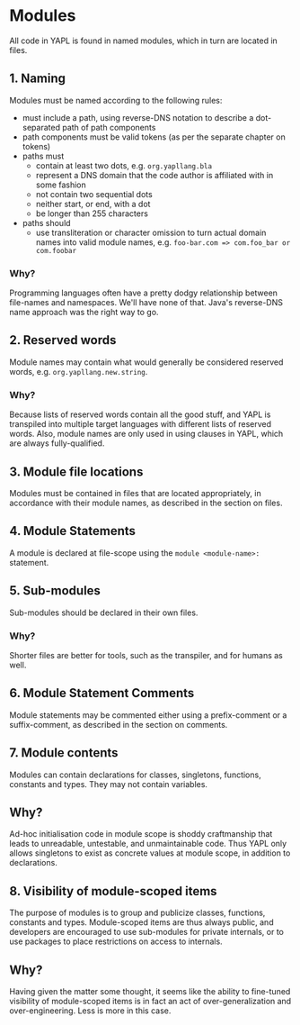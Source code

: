 # Modules

All code in YAPL is found in named modules, which in turn are located in files.

## 1. Naming

Modules must be named according to the following rules:

* must include a path, using reverse-DNS notation to describe a dot-separated path of path components
* path components must be valid tokens (as per the separate chapter on tokens)
* paths must
  * contain at least two dots, e.g. `org.yapllang.bla`
  * represent a DNS domain that the code author is affiliated with in some fashion
  * not contain two sequential dots
  * neither start, or end, with a dot
  * be longer than 255 characters
* paths should
  * use transliteration or character omission to turn actual domain names into valid module names, e.g. `foo-bar.com => com.foo_bar or com.foobar` 

### Why?

Programming languages often have a pretty dodgy relationship between file-names and namespaces. We'll have none of that. Java's reverse-DNS name approach was the right way to go.

## 2. Reserved words

Module names may contain what would generally be considered reserved words, e.g. `org.yapllang.new.string`.

### Why?

Because lists of reserved words contain all the good stuff, and YAPL is transpiled into multiple target languages with different lists of reserved words. Also, module names are only used in
using clauses in YAPL, which are always fully-qualified.

## 3. Module file locations

Modules must be contained in files that are located appropriately, in accordance with their module names, as described in the section on files.

## 4. Module Statements

A module is declared at file-scope using the `module <module-name>:` statement.

## 5. Sub-modules

Sub-modules should be declared in their own files.

### Why?

Shorter files are better for tools, such as the transpiler, and for humans as well.

## 6. Module Statement Comments

Module statements may be commented either using a prefix-comment or a suffix-comment, as described in the section on comments.

## 7. Module contents

Modules can contain declarations for classes, singletons, functions, constants and types. They may not contain variables.

## Why?

Ad-hoc initialisation code in module scope is shoddy craftmanship that leads to unreadable, untestable, and unmaintainable code. Thus YAPL only allows singletons to exist as concrete values at module scope, in addition to declarations.

## 8. Visibility of module-scoped items

The purpose of modules is to group and publicize classes, functions, constants and types. Module-scoped items are thus always public, and developers are
encouraged to use sub-modules for private internals, or to use packages to place restrictions on access to internals.  

## Why?

Having given the matter some thought, it seems like the ability to fine-tuned visibility of module-scoped items is in fact an act of over-generalization and over-engineering. Less is more in this case.
 